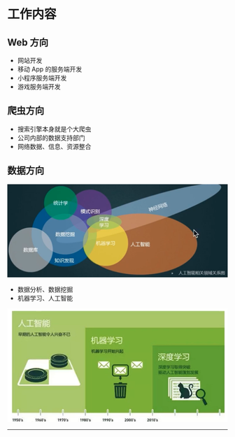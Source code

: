 # 工作内容

## Web 方向

- 网站开发
- 移动 App 的服务端开发
- 小程序服务端开发
- 游戏服务端开发

## 爬虫方向

- 搜索引擎本身就是个大爬虫
- 公司内部的数据支持部门
- 网络数据、信息、资源整合

## 数据方向

![knowledge](images/2020-03-20-21-38-39.png)

- 数据分析、数据挖掘
- 机器学习、人工智能

![ai](images/2020-03-20-21-40-13.png)

***
